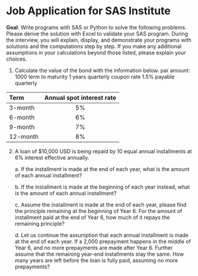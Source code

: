 # Job Application for SAS Institute

**Goal**: Write programs with SAS or Python to solve the following problems. Please derive the solution with Excel to validate your SAS program. During the interview, you will explain, display, and demonstrate your programs with solutions and the computations step by step. If you make any additional assumptions in your calculations beyond those listed, please explain your choices.


1. Calculate the value of the bond with the information below.
par amount: 1000
term to maturity 1 years
quarterly coupon rate 1.5% payable quarterly
<div align="center">

| Term	         | Annual spot interest rate |
|:--------------|:-------------------------:|
| 3-month       |            5%             |
| 6-month       |            	6%            |
| 9-month	      |            7%             |
| 12-month      |            8%             |

</div>

2. A loan of $10,000 USD is being repaid by 10 equal annual installments at 6% interest effective annually.

    a. If the installment is made at the end of each year, what is the amount of each annual installment?

    b. If the installment is made at the beginning of each year instead, what is the amount of each annual installment?

    c. Assume the installment is made at the end of each year, please find the principle remaining at the beginning of Year 6. For the amount of installment paid at the end of Year 6, how much of it repays the remaining principle?

    d. Let us continue the assumption that each annual installment is made at the end of each year. If a 2,000 prepayment happens in the middle of Year 6, and no more prepayments are made after Year 6. Further assume that the remaining year-end installments stay the same. How many years are left before the loan is fully paid, assuming no more prepayments?
